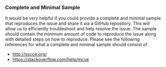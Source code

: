 
### Complete and Minimal Sample

It would be very helpful if you could provide a complete and minimal sample that reproduces the issue and share it via a GitHub repository. This will allow us to efficiently troubleshoot and help resolve the issue. The sample should contain the minimum amount of code to reproduce the issue along with detailed steps on how to reproduce. Please see the following references for what a complete and minimal sample should consist of.

- http://sscce.org/
- https://stackoverflow.com/help/mcve
